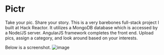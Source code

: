# Pictr
Take your pic. Share your story. 
This is a very barebones full-stack project I built at Hack Reactor. It utilizes a MongoDB database which is accessed by a Node/JS server. AngularJS framework completes the front end. Upload pics, assign a category, and look around based on your interests. 

Below is a screenshot. 
![image](http://i.imgur.com/0HFSA7s.jpg)
